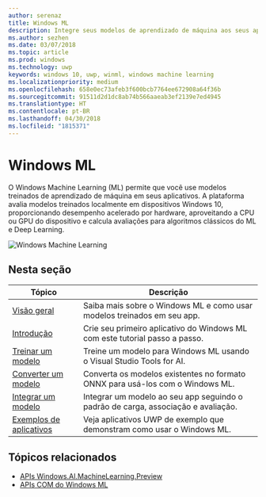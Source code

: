 ```yaml
---
author: serenaz
title: Windows ML
description: Integre seus modelos de aprendizado de máquina aos seus aplicativos Windows com Windows ML. A plataforma fornece a avaliação local, acelerada por hardware em dispositivos Windows 10.
ms.author: sezhen
ms.date: 03/07/2018
ms.topic: article
ms.prod: windows
ms.technology: uwp
keywords: windows 10, uwp, winml, windows machine learning
ms.localizationpriority: medium
ms.openlocfilehash: 658e0ec73afeb3f600bcb7764ee672908a64f36b
ms.sourcegitcommit: 91511d2d1dc8ab74b566aaeab3ef2139e7ed4945
ms.translationtype: HT
ms.contentlocale: pt-BR
ms.lasthandoff: 04/30/2018
ms.locfileid: "1815371"
---
```

# <a name="windows-ml"></a>Windows ML

O Windows Machine Learning (ML) permite que você use modelos treinados de aprendizado de máquina em seus aplicativos. A plataforma avalia modelos treinados localmente em dispositivos Windows 10, proporcionando desempenho acelerado por hardware, aproveitando a CPU ou GPU do dispositivo e calcula avaliações para algoritmos clássicos do ML e Deep Learning.

![Windows Machine Learning](images/winml-graphic.png)

## <a name="in-this-section"></a>Nesta seção

| Tópico | Descrição |
| - | - |
| [Visão geral](overview.md) | Saiba mais sobre o Windows ML e como usar modelos treinados em seu app. |
| [Introdução](get-started.md) | Crie seu primeiro aplicativo do Windows ML com este tutorial passo a passo. |
| [Treinar um modelo](train-ai-model.md) | Treine um modelo para Windows ML usando o Visual Studio Tools for AI. |
| [Converter um modelo](conversion-samples.md) | Converta os modelos existentes no formato ONNX para usá-los com o Windows ML. |
| [Integrar um modelo](integrate-model.md) | Integrar um modelo ao seu app seguindo o padrão de carga, associação e avaliação. |
| [Exemplos de aplicativos](samples.md) | Veja aplicativos UWP de exemplo que demonstram como usar o Windows ML. |

## <a name="related-topics"></a>Tópicos relacionados

- [APIs Windows.AI.MachineLearning.Preview](/uwp/api/windows.ai.machinelearning.preview)
- [APIs COM do Windows ML](https://msdn.microsoft.com/en-us/library/windows/desktop/mt845849.aspx)